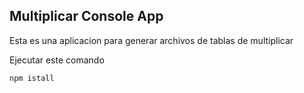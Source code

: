 ## Multiplicar Console App

Esta es una aplicacion para generar archivos de tablas de multiplicar

Ejecutar este comando

```
npm istall
```